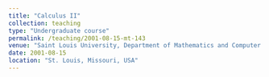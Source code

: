 ```yaml
---
title: "Calculus II"
collection: teaching
type: "Undergraduate course"
permalink: /teaching/2001-08-15-mt-143
venue: "Saint Louis University, Department of Mathematics and Computer Science"
date: 2001-08-15
location: "St. Louis, Missouri, USA"
---
```



